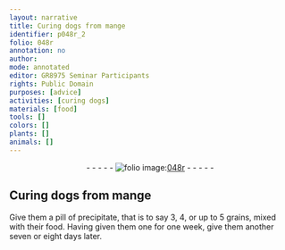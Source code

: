 ```yaml
---
layout: narrative
title: Curing dogs from mange
identifier: p048r_2
folio: 048r
annotation: no
author:
mode: annotated
editor: GR8975 Seminar Participants
rights: Public Domain
purposes: [advice]
activities: [curing dogs]
materials: [food]
tools: []
colors: []
plants: []
animals: []
---
```


 <div class="folio" align="center">- - - - - <a href="http://gallica.bnf.fr/ark:/12148/btv1b10500001g/f101.image" target="_blank"><img src="https://cu-mkp.github.io/GR8975-edition/assets/photo-icon.png" alt="folio image: " style="display:inline-block; margin-bottom:-3px;"/>048r</a> - - - - - </div>  <span class="activity"></span> 

## Curing dogs from mange

 
Give them a pill of precipitate, that is to say 3, 4, or up to 5 <span class="unit">grains</span>, mixed with their <span class="material">food</span>. Having given them one for one week, give them another seven or eight days later.
 